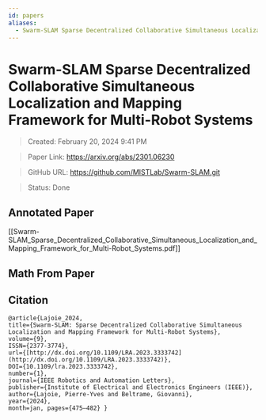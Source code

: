 ```yaml
---
id: papers
aliases:
  - Swarm-SLAM Sparse Decentralized Collaborative Simultaneous Localization and Mapping Framework for Multi-Robot Systems
---
```


# Swarm-SLAM Sparse Decentralized Collaborative Simultaneous Localization and Mapping Framework for Multi-Robot Systems

>Created: February 20, 2024 9:41 PM

>Paper Link: https://arxiv.org/abs/2301.06230

>GitHub URL: https://github.com/MISTLab/Swarm-SLAM.git

>Status: Done

## Annotated Paper

[[Swarm-SLAM_Sparse_Decentralized_Collaborative_Simultaneous_Localization_and_Mapping_Framework_for_Multi-Robot_Systems.pdf]]

## Math From Paper

## Citation

```
@article{Lajoie_2024,
title={Swarm-SLAM: Sparse Decentralized Collaborative Simultaneous Localization and Mapping Framework for Multi-Robot Systems},
volume={9},
ISSN={2377-3774},
url={[http://dx.doi.org/10.1109/LRA.2023.3333742](http://dx.doi.org/10.1109/LRA.2023.3333742)},
DOI={10.1109/lra.2023.3333742},
number={1},
journal={IEEE Robotics and Automation Letters},
publisher={Institute of Electrical and Electronics Engineers (IEEE)},
author={Lajoie, Pierre-Yves and Beltrame, Giovanni},
year={2024},
month=jan, pages={475–482} }
```
